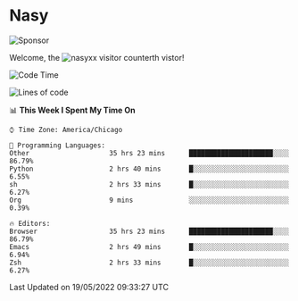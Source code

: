 # Nasy

<!--
<p align="center">
<img height="200" src="https://github-readme-stats.vercel.app/api?username=nasyxx&count_private=true&show_icons=true&theme=dracula&include_all_commits=true"/>
<img height="200" src="https://github-readme-stats.vercel.app/api/top-langs/?username=nasyxx&theme=dracula&hide=html,jupyter+notebook&count_private=true&show_icons=true"/>
</p>

  
----------------
-->

![Sponsor](https://img.shields.io/static/v1.svg?label=Sponsor&message=%E2%9D%A4&logo=GitHub&style=flat&color=pink)
 
Welcome, the ![nasyxx visitor counter](https://count.getloli.com/get/@nasyxx?theme=rule34)th vistor!
 
<!--START_SECTION:waka-->
![Code Time](http://img.shields.io/badge/Code%20Time-2%2C396%20hrs%2030%20mins-blue)

![Lines of code](https://img.shields.io/badge/From%20Hello%20World%20I%27ve%20Written-5%20Million%20lines%20of%20code-blue)

📊 **This Week I Spent My Time On** 

```text
⌚︎ Time Zone: America/Chicago

💬 Programming Languages: 
Other                    35 hrs 23 mins      █████████████████████░░░░   86.79% 
Python                   2 hrs 40 mins       █░░░░░░░░░░░░░░░░░░░░░░░░   6.55% 
sh                       2 hrs 33 mins       █░░░░░░░░░░░░░░░░░░░░░░░░   6.27% 
Org                      9 mins              ░░░░░░░░░░░░░░░░░░░░░░░░░   0.39%

🔥 Editors: 
Browser                  35 hrs 23 mins      █████████████████████░░░░   86.79% 
Emacs                    2 hrs 49 mins       █░░░░░░░░░░░░░░░░░░░░░░░░   6.94% 
Zsh                      2 hrs 33 mins       █░░░░░░░░░░░░░░░░░░░░░░░░   6.27%

```


 Last Updated on 19/05/2022 09:33:27 UTC
<!--END_SECTION:waka-->

<!-- ![visitors](https://visitor-badge.laobi.icu/badge?page_id=nasyxx.nasyxx) -->
